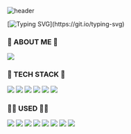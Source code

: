 ![header](https://capsule-render.vercel.app/api?type=Rect&color=gradient&text=%20HAPPY_GGANG%20&height=300&fontSize=90&textBg=false)

[![Typing SVG](https://readme-typing-svg.herokuapp.com/?width=1200&center=true&color=24b220&lines=🐹happy+GGangs+github🐹;)](https://git.io/typing-svg)

### 🐹 ABOUT ME 🐹
<a href="https://velog.io/@kimbanjuk">
  <img src="https://img.shields.io/badge/velog-000000?style=flat-  square&logo=velog&logoColor=#20C997"/>
</a>


### 🤖 TECH STACK 🤖
<img src="https://img.shields.io/badge/HTML-000000?style=flat-square&logo=Html5&logoColor=#E34F26"/></a>
<img src="https://img.shields.io/badge/CSS-000000?style=flat-square&logo=CSS3&logoColor=blue"/></a>
<img src="https://img.shields.io/badge/JavaScript-000000?style=flat-square&logo=JavaScript&logoColor=#F7DF1E"/></a> 
<img src="https://img.shields.io/badge/SASS-000000?style=flat-square&logo=sass&logoColor=#CC6699"/></a> 
<img src="https://img.shields.io/badge/VUE-000000?style=flat-square&logo=Vue.js&logoColor=#4FC08D"/></a>
<img src="https://img.shields.io/badge/QUASAR-000000?style=flat-square&logo=quasar&logoColor=blue"/></a> 

### ✍🏻 USED ✍🏻
<img src="https://img.shields.io/badge/git-000000?style=flat-square&logo=git&logoColor=#F05032"/></a> 
<img src="https://img.shields.io/badge/gitlab-000000?style=flat-square&logo=gitlab&logoColor=white"/></a>
<img src="https://img.shields.io/badge/github-000000?style=flat-square&logo=github&logoColor=white"/></a>
<img src="https://img.shields.io/badge/notion-000000?style=flat-square&logo=notion&logoColor=white"/></a> 
<img src="https://img.shields.io/badge/velog-000000?style=flat-square&logo=velog&logoColor=#20C997"/></a> 
<img src="https://img.shields.io/badge/slack-000000?style=flat-square&logo=slack&logoColor=blueviolet"/></a> 
<img src="https://img.shields.io/badge/swagger-000000?style=flat-square&logo=swagger&logoColor=e85973"/></a> 
<img src="https://img.shields.io/badge/trello-000000?style=flat-square&logo=swagger&logoColor=trello"/></a> 
